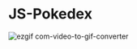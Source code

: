 # JS-Pokedex
![ezgif com-video-to-gif-converter](https://github.com/yosumei/JS-Pokedex/assets/147663700/5376e340-b4b0-41f0-929b-d3591f77a5da)
